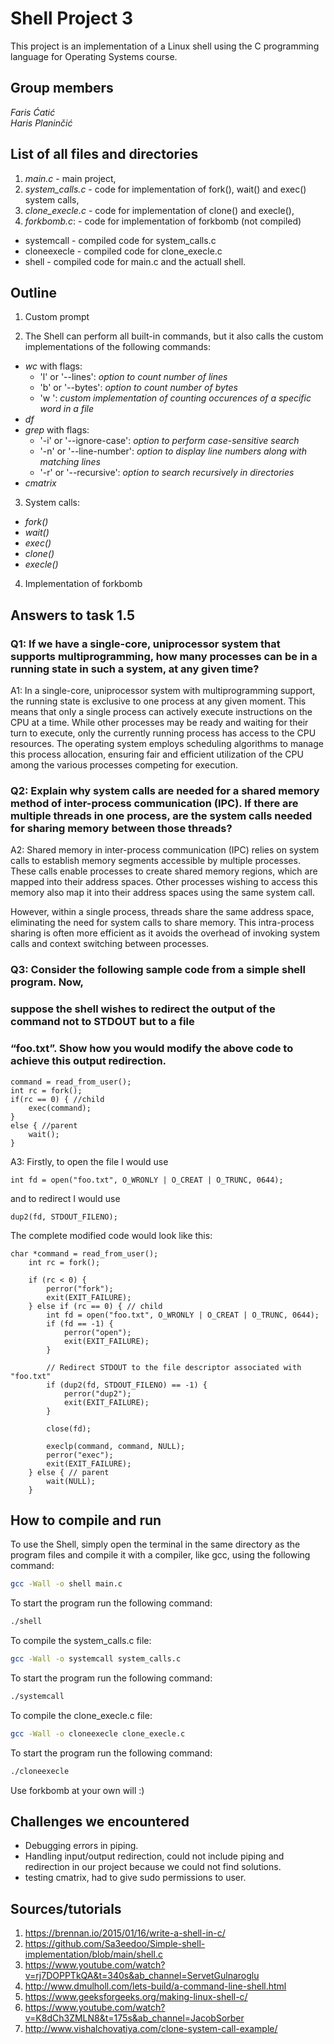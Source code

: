 # Shell Project 3

This project is an implementation of a Linux shell using the C programming language for Operating Systems course. 

## Group members
*Faris Ćatić* \
*Haris Planinčić*



## List of all files and directories
1. *main.c* - main project,
2. *system_calls.c* - code for implementation of fork(), wait() and exec() system calls,
3. *clone_execle.c* - code for implementation of clone() and execle(),
4. *forkbomb.c*: - code for implementation of forkbomb (not compiled)

- systemcall - compiled code for system_calls.c
- cloneexecle - compiled code for clone_execle.c
- shell - compiled code for main.c and the actuall shell.

## Outline
1. Custom prompt

2. The Shell can perform all built-in commands, but it also calls the custom implementations of the following commands:
- *wc* with flags:
	- 'l' or '--lines': _option to count number of lines_
	- 'b' or '--bytes': _option to count number of bytes_
	- 'w <word>': _custom implementation of counting occurences of a specific word in a file_
- *df*
- *grep* with flags:
    - '-i' or '--ignore-case': _option to perform case-sensitive search_ 
    - '-n' or '--line-number': _option to display line numbers along with matching lines_
    - '-r' or '--recursive': _option to search recursively in directories_
- *cmatrix*

3. System calls:
- *fork()*
- *wait()*
- *exec()*
- *clone()*
- *execle()*

4. Implementation of forkbomb



## Answers to task 1.5

### Q1: If we have a single-core, uniprocessor system that supports multiprogramming, how many processes can be in a running state in such a system, at any given time?

A1: In a single-core, uniprocessor system with multiprogramming support, the running state is exclusive to one process at any given moment. This means that only a single process can actively execute instructions on the CPU at a time. While other processes may be ready and waiting for their turn to execute, only the currently running process has access to the CPU resources. The operating system employs scheduling algorithms to manage this process allocation, ensuring fair and efficient utilization of the CPU among the various processes competing for execution.



### Q2: Explain why system calls are needed for a shared memory method of inter-process communication (IPC). If there are multiple threads in one process, are the system calls needed for sharing memory between those threads?


A2: Shared memory in inter-process communication (IPC) relies on system calls to establish memory segments accessible by multiple processes. These calls enable processes to create shared memory regions, which are mapped into their address spaces. Other processes wishing to access this memory also map it into their address spaces using the same system call.

However, within a single process, threads share the same address space, eliminating the need for system calls to share memory. This intra-process sharing is often more efficient as it avoids the overhead of invoking system calls and context switching between processes.

### Q3: Consider the following sample code from a simple shell program. Now,
### suppose the shell wishes to redirect the output of the command not to STDOUT but to a file
### “foo.txt”. Show how you would modify the above code to achieve this output redirection.


```
command = read_from_user();
int rc = fork();
if(rc == 0) { //child
	exec(command);
}
else { //parent
	wait();
}
```
A3: Firstly, to open the file I would use
```
int fd = open("foo.txt", O_WRONLY | O_CREAT | O_TRUNC, 0644);
```

and to redirect I would use
```
dup2(fd, STDOUT_FILENO); 
```

The complete modified code would look like this:
```
char *command = read_from_user();
    int rc = fork();
    
    if (rc < 0) {
        perror("fork");
        exit(EXIT_FAILURE);
    } else if (rc == 0) { // child
        int fd = open("foo.txt", O_WRONLY | O_CREAT | O_TRUNC, 0644);
        if (fd == -1) {
            perror("open");
            exit(EXIT_FAILURE);
        }

        // Redirect STDOUT to the file descriptor associated with "foo.txt"
        if (dup2(fd, STDOUT_FILENO) == -1) {
            perror("dup2");
            exit(EXIT_FAILURE);
        }

        close(fd);

        execlp(command, command, NULL);
        perror("exec");
        exit(EXIT_FAILURE);
    } else { // parent
        wait(NULL);
    }
```

## How to compile and run

To use the Shell, simply open the terminal in the same directory as the program files and compile it with a compiler, like gcc, using the following command:

```bash
gcc -Wall -o shell main.c
```
To start the program run the following command:
```bash
./shell
```


To compile the system_calls.c file:
```bash
gcc -Wall -o systemcall system_calls.c
```
To start the program run the following command:
```bash
./systemcall
```

To compile the clone_execle.c file:
```bash
gcc -Wall -o cloneexecle clone_execle.c
```
To start the program run the following command:
```bash
./cloneexecle
```

Use forkbomb at your own will :)

## Challenges we encountered
- Debugging errors in piping.
- Handling input/output redirection, could not include piping and redirection in our project because we could not find solutions.
- testing cmatrix, had to give sudo permissions to user.




## Sources/tutorials
1. https://brennan.io/2015/01/16/write-a-shell-in-c/
2. https://github.com/Sa3eedoo/Simple-shell-implementation/blob/main/shell.c
3. https://www.youtube.com/watch?v=rj7DOPPTkQA&t=340s&ab_channel=ServetGulnaroglu
4. http://www.dmulholl.com/lets-build/a-command-line-shell.html
5. https://www.geeksforgeeks.org/making-linux-shell-c/
6. https://www.youtube.com/watch?v=K8dCh3ZMLN8&t=175s&ab_channel=JacobSorber
7. http://www.vishalchovatiya.com/clone-system-call-example/
